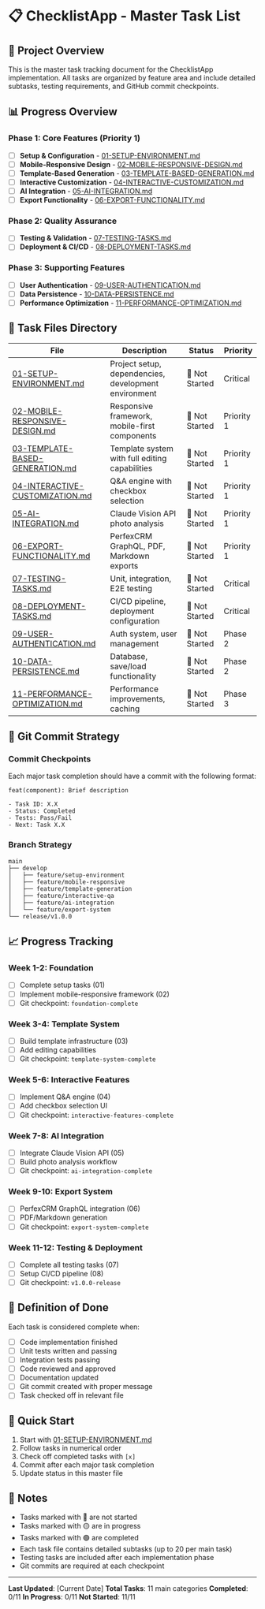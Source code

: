 # 📋 ChecklistApp - Master Task List

## 🎯 Project Overview
This is the master task tracking document for the ChecklistApp implementation. All tasks are organized by feature area and include detailed subtasks, testing requirements, and GitHub commit checkpoints.

## 📊 Progress Overview

### Phase 1: Core Features (Priority 1)
- [ ] **Setup & Configuration** - [01-SETUP-ENVIRONMENT.md](./01-SETUP-ENVIRONMENT.md)
- [ ] **Mobile-Responsive Design** - [02-MOBILE-RESPONSIVE-DESIGN.md](./02-MOBILE-RESPONSIVE-DESIGN.md)
- [ ] **Template-Based Generation** - [03-TEMPLATE-BASED-GENERATION.md](./03-TEMPLATE-BASED-GENERATION.md)
- [ ] **Interactive Customization** - [04-INTERACTIVE-CUSTOMIZATION.md](./04-INTERACTIVE-CUSTOMIZATION.md)
- [ ] **AI Integration** - [05-AI-INTEGRATION.md](./05-AI-INTEGRATION.md)
- [ ] **Export Functionality** - [06-EXPORT-FUNCTIONALITY.md](./06-EXPORT-FUNCTIONALITY.md)

### Phase 2: Quality Assurance
- [ ] **Testing & Validation** - [07-TESTING-TASKS.md](./07-TESTING-TASKS.md)
- [ ] **Deployment & CI/CD** - [08-DEPLOYMENT-TASKS.md](./08-DEPLOYMENT-TASKS.md)

### Phase 3: Supporting Features
- [ ] **User Authentication** - [09-USER-AUTHENTICATION.md](./09-USER-AUTHENTICATION.md)
- [ ] **Data Persistence** - [10-DATA-PERSISTENCE.md](./10-DATA-PERSISTENCE.md)
- [ ] **Performance Optimization** - [11-PERFORMANCE-OPTIMIZATION.md](./11-PERFORMANCE-OPTIMIZATION.md)

## 📁 Task Files Directory

| File | Description | Status | Priority |
|------|-------------|--------|----------|
| [01-SETUP-ENVIRONMENT.md](./01-SETUP-ENVIRONMENT.md) | Project setup, dependencies, development environment | 🔴 Not Started | Critical |
| [02-MOBILE-RESPONSIVE-DESIGN.md](./02-MOBILE-RESPONSIVE-DESIGN.md) | Responsive framework, mobile-first components | 🔴 Not Started | Priority 1 |
| [03-TEMPLATE-BASED-GENERATION.md](./03-TEMPLATE-BASED-GENERATION.md) | Template system with full editing capabilities | 🔴 Not Started | Priority 1 |
| [04-INTERACTIVE-CUSTOMIZATION.md](./04-INTERACTIVE-CUSTOMIZATION.md) | Q&A engine with checkbox selection | 🔴 Not Started | Priority 1 |
| [05-AI-INTEGRATION.md](./05-AI-INTEGRATION.md) | Claude Vision API photo analysis | 🔴 Not Started | Priority 1 |
| [06-EXPORT-FUNCTIONALITY.md](./06-EXPORT-FUNCTIONALITY.md) | PerfexCRM GraphQL, PDF, Markdown exports | 🔴 Not Started | Priority 1 |
| [07-TESTING-TASKS.md](./07-TESTING-TASKS.md) | Unit, integration, E2E testing | 🔴 Not Started | Critical |
| [08-DEPLOYMENT-TASKS.md](./08-DEPLOYMENT-TASKS.md) | CI/CD pipeline, deployment configuration | 🔴 Not Started | Critical |
| [09-USER-AUTHENTICATION.md](./09-USER-AUTHENTICATION.md) | Auth system, user management | 🔴 Not Started | Phase 2 |
| [10-DATA-PERSISTENCE.md](./10-DATA-PERSISTENCE.md) | Database, save/load functionality | 🔴 Not Started | Phase 2 |
| [11-PERFORMANCE-OPTIMIZATION.md](./11-PERFORMANCE-OPTIMIZATION.md) | Performance improvements, caching | 🔴 Not Started | Phase 3 |

## 🔄 Git Commit Strategy

### Commit Checkpoints
Each major task completion should have a commit with the following format:
```
feat(component): Brief description

- Task ID: X.X
- Status: Completed
- Tests: Pass/Fail
- Next: Task X.X
```

### Branch Strategy
```
main
├── develop
│   ├── feature/setup-environment
│   ├── feature/mobile-responsive
│   ├── feature/template-generation
│   ├── feature/interactive-qa
│   ├── feature/ai-integration
│   └── feature/export-system
└── release/v1.0.0
```

## 📈 Progress Tracking

### Week 1-2: Foundation
- [ ] Complete setup tasks (01)
- [ ] Implement mobile-responsive framework (02)
- [ ] Git checkpoint: `foundation-complete`

### Week 3-4: Template System
- [ ] Build template infrastructure (03)
- [ ] Add editing capabilities
- [ ] Git checkpoint: `template-system-complete`

### Week 5-6: Interactive Features
- [ ] Implement Q&A engine (04)
- [ ] Add checkbox selection UI
- [ ] Git checkpoint: `interactive-features-complete`

### Week 7-8: AI Integration
- [ ] Integrate Claude Vision API (05)
- [ ] Build photo analysis workflow
- [ ] Git checkpoint: `ai-integration-complete`

### Week 9-10: Export System
- [ ] PerfexCRM GraphQL integration (06)
- [ ] PDF/Markdown generation
- [ ] Git checkpoint: `export-system-complete`

### Week 11-12: Testing & Deployment
- [ ] Complete all testing tasks (07)
- [ ] Setup CI/CD pipeline (08)
- [ ] Git checkpoint: `v1.0.0-release`

## 🎯 Definition of Done

Each task is considered complete when:
- [ ] Code implementation finished
- [ ] Unit tests written and passing
- [ ] Integration tests passing
- [ ] Code reviewed and approved
- [ ] Documentation updated
- [ ] Git commit created with proper message
- [ ] Task checked off in relevant file

## 🚀 Quick Start

1. Start with [01-SETUP-ENVIRONMENT.md](./01-SETUP-ENVIRONMENT.md)
2. Follow tasks in numerical order
3. Check off completed tasks with `[x]`
4. Commit after each major task completion
5. Update status in this master file

## 📝 Notes

- Tasks marked with 🔴 are not started
- Tasks marked with 🟡 are in progress
- Tasks marked with 🟢 are completed
- Each task file contains detailed subtasks (up to 20 per main task)
- Testing tasks are included after each implementation phase
- Git commits are required at each checkpoint

---

**Last Updated**: [Current Date]
**Total Tasks**: 11 main categories
**Completed**: 0/11
**In Progress**: 0/11
**Not Started**: 11/11